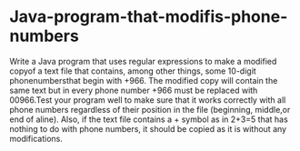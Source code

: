 # Java-program-that-modifis-phone-numbers
Write a Java program that uses regular expressions to make a modified copyof a text file that contains, among other things, some   10-digit   phonenumbersthat   begin   with   +966.   The modified  copy  will  contain  the  same  text  but  in  every  phone number +966 must be replaced with 00966.Test your program well to make sure that it works correctly with all phone numbers regardless of their position in the file (beginning, middle,or end of  aline).  Also,  if  the  text  file contains  a  +  symbol  as  in  2+3=5 that has nothing to do with phone numbers, it should be copied as it is without any modifications. 
